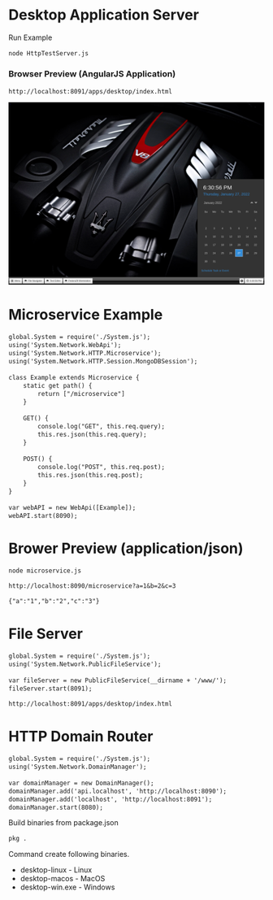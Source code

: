 # Desktop Application Server


Run Example

```
node HttpTestServer.js
```



### Browser Preview (AngularJS Application)

```
http://localhost:8091/apps/desktop/index.html
```

![Alt text](/www/images/desktop-app.png?raw=true "Title")

# Microservice Example

```
global.System = require('./System.js');
using('System.Network.WebApi');
using('System.Network.HTTP.Microservice');
using('System.Network.HTTP.Session.MongoDBSession');

class Example extends Microservice {
    static get path() {
        return ["/microservice"]
    }

    GET() {
        console.log("GET", this.req.query);
        this.res.json(this.req.query);
    }

    POST() {
        console.log("POST", this.req.post);
        this.res.json(this.req.post);
    }
}

var webAPI = new WebApi([Example]);
webAPI.start(8090);
```

# Brower Preview (application/json)
```
node microservice.js
```
```
http://localhost:8090/microservice?a=1&b=2&c=3
```

```
{"a":"1","b":"2","c":"3"}
```

# File Server

```
global.System = require('./System.js');
using('System.Network.PublicFileService');

var fileServer = new PublicFileService(__dirname + '/www/');
fileServer.start(8091);
```

```
http://localhost:8091/apps/desktop/index.html
```

# HTTP Domain Router

```
global.System = require('./System.js');
using('System.Network.DomainManager');

var domainManager = new DomainManager();
domainManager.add('api.localhost', 'http://localhost:8090');
domainManager.add('localhost', 'http://localhost:8091');
domainManager.start(8080);
```



Build binaries from package.json

```sh
pkg .
```

Command create following binaries.

- desktop-linux - Linux
- desktop-macos - MacOS 
- desktop-win.exe - Windows